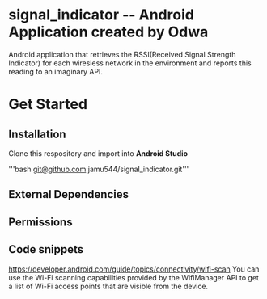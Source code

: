 # signal_indicator -- Android Application created by Odwa

Android application that retrieves the RSSI(Received Signal Strength Indicator) for each wiresless network in the 
environment and reports this reading to an imaginary API.

# Get Started

## Installation 

Clone this respository and import into **Android Studio**

'''bash
git@github.com:jamu544/signal_indicator.git'''

## External Dependencies



## Permissions


## Code snippets
https://developer.android.com/guide/topics/connectivity/wifi-scan
You can use the Wi-Fi scanning capabilities provided by the WifiManager API to get a list of Wi-Fi access points that are visible from the device.











